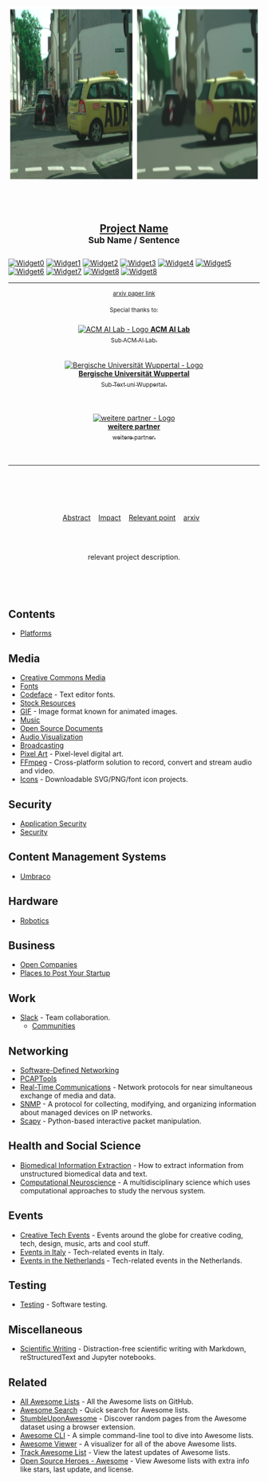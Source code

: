 <div align="center">
	<img width="500" height="350" src="media/logo.png" alt="Project_Logo">
	<br>
	<br>
	<br>
	<br>
	<div>
		<h2>
			<a href="https://link">Project Name</a>
			<br>
			<sup>Sub Name / Sentence</sup>
		</h2>
	</div>
</div>  

[![Widget0](https://img.shields.io/badge/contributers-x-blue)](link)
[![Widget1](https://img.shields.io/badge/lead_developer-x-blue)](link)
[![Widget2](https://img.shields.io/badge/mentor-PD_Dr._Matthias_Rottmann-blue)](link)
[![Widget3](https://img.shields.io/badge/version-1.0-blue)](link)
[![Widget4](https://img.shields.io/badge/project_status-Active-blue)](link)
[![Widget5](https://img.shields.io/badge/last_update-January_2025-blue)](link)
[![Widget6](https://img.shields.io/badge/languages_used-Python,_C++-green)](link)
[![Widget7](https://img.shields.io/badge/lines_of_code-1000-green)](link)
[![Widget8](https://img.shields.io/badge/build_size-500_kb-green)](link)
[![Widget8](https://img.shields.io/badge/GitHub_Stars-⭐_20+-gray)](link)

<div align="center">	
	<hr>
	<p>
		<p>
			<sup>
				<a href="https://link">arxiv paper link</a>
			</sup>
		</p>
		<sup>Special thanks to:</sup>
		<br>
		<br>
		<a href="link acm ai lab">
			<picture>
				<img width="340" src="link acm ai lab logo" alt="ACM AI Lab - Logo">
      </picture>
			<b>ACM AI Lab</b>
			<div>
				<sub>Sub ACM AI Lab.</sub>
			</div>
		</a>
		<br>
		<br>
		<a href="https://link uni wuppertal">
			<div>
				<img src="https://www.grafik.uni-wuppertal.de/fileadmin/grafik/intern/Logos/BUW_Logo-weiss-auf-gruen-RGB.jpg" width="200" alt="Bergische Universität Wuppertal - Logo">
			</div>
			<b>Bergische Universität Wuppertal</b>
			<div>
				<sub>Sub Text uni Wuppertal.</sub>
			</div>
		</a>
    <br>
		<br>
		<br>
		<a href="link weitere partner">
			<div>
				<img src="link logo weitere partner" width="200" alt="weitere partner - Logo">
			</div>
			<b>weitere partner</b>
			<div>
				<sub>weitere partner.</sub>
			</div>
		</a>
		<br>
		<br>
	</p>
	<hr>
	<br>
	<br>
	<br>
	<br>
</div>
<p align="center">
	<a href="link">Abstract</a>&nbsp;&nbsp;&nbsp;
	<a href="link">Impact</a>&nbsp;&nbsp;&nbsp;
	<a href="link">Relevant point</a>&nbsp;&nbsp;&nbsp;
	<a href="link">arxiv</a>&nbsp;&nbsp;&nbsp;
</p>
<br>
<br>
<p align="center">
	relevant project description.
</p>
<br>
<br>
<br>

## Contents

- [Platforms](#platforms)

## Media

- [Creative Commons Media](https://github.com/shime/creative-commons-media#readme)
- [Fonts](https://github.com/brabadu/awesome-fonts#readme)
- [Codeface](https://github.com/chrissimpkins/codeface#readme) - Text editor fonts.
- [Stock Resources](https://github.com/neutraltone/awesome-stock-resources#readme)
- [GIF](https://github.com/davisonio/awesome-gif#readme) - Image format known for animated images.
- [Music](https://github.com/ciconia/awesome-music#readme)
- [Open Source Documents](https://github.com/44bits/awesome-opensource-documents#readme)
- [Audio Visualization](https://github.com/willianjusten/awesome-audio-visualization#readme)
- [Broadcasting](https://github.com/ebu/awesome-broadcasting#readme)
- [Pixel Art](https://github.com/Siilwyn/awesome-pixel-art#readme) - Pixel-level digital art.
- [FFmpeg](https://github.com/transitive-bullshit/awesome-ffmpeg#readme) - Cross-platform solution to record, convert and stream audio and video.
- [Icons](https://github.com/notlmn/awesome-icons#readme) - Downloadable SVG/PNG/font icon projects.


## Security

- [Application Security](https://github.com/paragonie/awesome-appsec#readme)
- [Security](https://github.com/sbilly/awesome-security#readme)


## Content Management Systems

- [Umbraco](https://github.com/umbraco-community/awesome-umbraco#readme)


## Hardware

- [Robotics](https://github.com/Kiloreux/awesome-robotics#readme)


## Business

- [Open Companies](https://github.com/opencompany/awesome-open-company#readme)
- [Places to Post Your Startup](https://github.com/mmccaff/PlacesToPostYourStartup#readme)


## Work

- [Slack](https://github.com/matiassingers/awesome-slack#readme) - Team collaboration.
	- [Communities](https://github.com/filipelinhares/awesome-slack#readme)

## Networking

- [Software-Defined Networking](https://github.com/sdnds-tw/awesome-sdn#readme)
- [PCAPTools](https://github.com/caesar0301/awesome-pcaptools#readme)
- [Real-Time Communications](https://github.com/rtckit/awesome-rtc#readme) - Network protocols for near simultaneous exchange of media and data.
- [SNMP](https://github.com/eozer/awesome-snmp#readme) - A protocol for collecting, modifying, and organizing information about managed devices on IP networks.
- [Scapy](https://github.com/secdev/awesome-scapy#readme) - Python-based interactive packet manipulation.

## Health and Social Science

- [Biomedical Information Extraction](https://github.com/caufieldjh/awesome-bioie#readme) - How to extract information from unstructured biomedical data and text.
- [Computational Neuroscience](https://github.com/eselkin/awesome-computational-neuroscience#readme) - A multidisciplinary science which uses computational approaches to study the nervous system.


## Events

- [Creative Tech Events](https://github.com/danvoyce/awesome-creative-tech-events#readme) - Events around the globe for creative coding, tech, design, music, arts and cool stuff.
- [Events in Italy](https://github.com/ildoc/awesome-italy-events#readme) - Tech-related events in Italy.
- [Events in the Netherlands](https://github.com/awkward/awesome-netherlands-events#readme) - Tech-related events in the Netherlands.

## Testing

- [Testing](https://github.com/TheJambo/awesome-testing#readme) - Software testing.


## Miscellaneous

- [Scientific Writing](https://github.com/writing-resources/awesome-scientific-writing#readme) - Distraction-free scientific writing with Markdown, reStructuredText and Jupyter notebooks.


## Related

- [All Awesome Lists](https://github.com/topics/awesome) - All the Awesome lists on GitHub.
- [Awesome Search](https://awesomelists.top) - Quick search for Awesome lists.
- [StumbleUponAwesome](https://github.com/basharovV/StumbleUponAwesome) - Discover random pages from the Awesome dataset using a browser extension.
- [Awesome CLI](https://github.com/umutphp/awesome-cli) - A simple command-line tool to dive into Awesome lists.
- [Awesome Viewer](https://awesome.digitalbunker.dev) - A visualizer for all of the above Awesome lists.
- [Track Awesome List](https://www.trackawesomelist.com) - View the latest updates of Awesome lists.
- [Open Source Heroes - Awesome](https://opensource-heroes.com/awesome) - View Awesome lists with extra info like stars, last update, and license.
